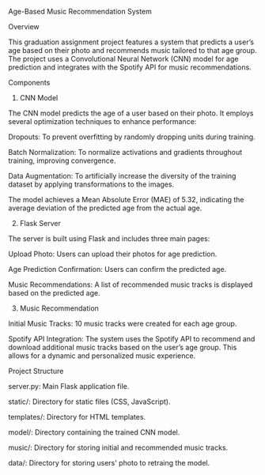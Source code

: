 Age-Based Music Recommendation System

Overview

This graduation assignment project features a system that predicts a user’s age based on their photo and recommends music tailored to that age group. The project uses a Convolutional Neural Network (CNN) model for age prediction and integrates with the Spotify API for music recommendations.

Components

1. CNN Model

The CNN model predicts the age of a user based on their photo. It employs several optimization techniques to enhance performance:

Dropouts: To prevent overfitting by randomly dropping units during training.

Batch Normalization: To normalize activations and gradients throughout training, improving convergence.

Data Augmentation: To artificially increase the diversity of the training dataset by applying transformations to the images.

The model achieves a Mean Absolute Error (MAE) of 5.32, indicating the average deviation of the predicted age from the actual age.

2. Flask Server
   
The server is built using Flask and includes three main pages:

Upload Photo: Users can upload their photos for age prediction.

Age Prediction Confirmation: Users can confirm the predicted age.

Music Recommendations: A list of recommended music tracks is displayed based on the predicted age.

3. Music Recommendation
   
Initial Music Tracks: 10 music tracks were created for each age group.

Spotify API Integration: The system uses the Spotify API to recommend and download additional music tracks based on the user’s age group. This allows for a dynamic and personalized music experience.

Project Structure

server.py: Main Flask application file.

static/: Directory for static files (CSS, JavaScript).

templates/: Directory for HTML templates.

model/: Directory containing the trained CNN model.

music/: Directory for storing initial and recommended music tracks.

data/: Directory for storing users' photo to retraing the model.
